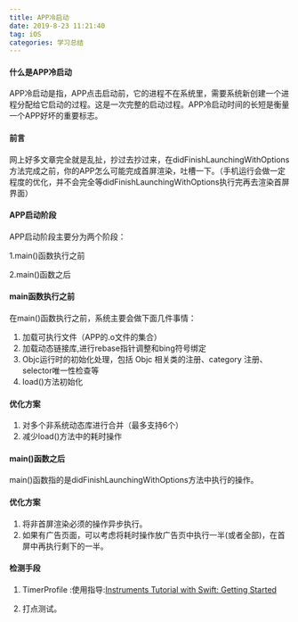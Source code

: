 ```yaml
---
title: APP冷启动
date: 2019-8-23 11:21:40
tag: iOS
categories: 学习总结
---
```


#### 什么是APP冷启动

APP冷启动是指，APP点击启动前，它的进程不在系统里，需要系统新创建一个进程分配给它启动的过程。这是一次完整的启动过程。APP冷启动时间的长短是衡量一个APP好坏的重要标志。

#### 前言

网上好多文章完全就是乱扯，抄过去抄过来，在didFinishLaunchingWithOptions方法完成之前，你的APP怎么可能完成首屏渲染，吐槽一下。（手机运行会做一定程度的优化，并不会完全等didFinishLaunchingWithOptions执行完再去渲染首屏界面）

#### APP启动阶段

APP启动阶段主要分为两个阶段：

1.main()函数执行之前

2.main()函数之后

#### main函数执行之前

在main()函数执行之前，系统主要会做下面几件事情：

1. 加载可执行文件（APP的.o文件的集合）
2. 加载动态链接库,进行rebase指针调整和bing符号绑定
3. Objc运行时的初始化处理，包括 Objc 相关类的注册、category 注册、selector唯一性检查等
4. load()方法初始化

#### 优化方案

1. 对多个非系统动态库进行合并（最多支持6个）
2. 减少load()方法中的耗时操作

#### main()函数之后

main()函数指的是didFinishLaunchingWithOptions方法中执行的操作。

#### 优化方案

1. 将非首屏渲染必须的操作异步执行。
2. 如果有广告页面，可以考虑将耗时操作放广告页中执行一半(或者全部)，在首屏中再执行剩下的一半。

#### 检测手段

1. TimerProfile :使用指导:[Instruments Tutorial with Swift: Getting Started](https://link.juejin.im/?target=https%3A%2F%2Fwww.raywenderlich.com%2F397-instruments-tutorial-with-swift-getting-started)

2. 打点测试。
